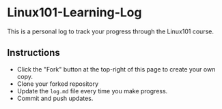 # Linux101-Learning-Log

This is a personal log to track your progress through the Linux101 course.

## Instructions

- Click the "Fork" button at the top-right of this page to create your own copy.
- Clone your forked repository
- Update the `log.md` file every time you make progress.
- Commit and push updates.
